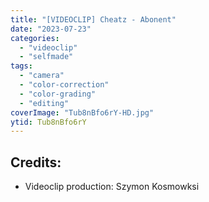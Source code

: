 ```yaml
---
title: "[VIDEOCLIP] Cheatz - Abonent"
date: "2023-07-23"
categories:
  - "videoclip"
  - "selfmade"
tags:
  - "camera"
  - "color-correction"
  - "color-grading"
  - "editing"
coverImage: "Tub8nBfo6rY-HD.jpg"
ytid: Tub8nBfo6rY
---
```


## Credits:

- Videoclip production: Szymon Kosmowksi
